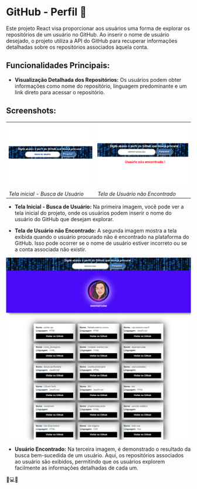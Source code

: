 # GitHub - Perfil 🚀

Este projeto React visa proporcionar aos usuários uma forma de explorar os repositórios de um usuário no GitHub. Ao inserir o nome de usuário desejado, o projeto utiliza a API do GitHub para recuperar informações detalhadas sobre os repositórios associados àquela conta.

## Funcionalidades Principais:

- **Visualização Detalhada dos Repositórios:** Os usuários podem obter informações como nome do repositório, linguagem predominante e um link direto para acessar o repositório.

## Screenshots:

<table>
  <tr>
    <td><img src="vite-project/src/image/print1.png" alt="Tela inicial - Busca de Usuário"></td>
    <td><img src="vite-project/src/image/print3.png" alt="Tela de Usuário não Encontrado"></td>
  </tr>
  <tr>
    <td><em>Tela inicial - Busca de Usuário</em></td>
    <td><em>Tela de Usuário não Encontrado</em></td>
  </tr>
</table>

- **Tela Inicial - Busca de Usuário:** Na primeira imagem, você pode ver a tela inicial do projeto, onde os usuários podem inserir o nome do usuário do GitHub que desejam explorar.

- **Tela de Usuário não Encontrado:** A segunda imagem mostra a tela exibida quando o usuário procurado não é encontrado na plataforma do GitHub. Isso pode ocorrer se o nome de usuário estiver incorreto ou se a conta associada não existir.

![Usuário Encontrado](vite-project/src/image/print2.png)

- **Usuário Encontrado:** Na terceira imagem, é demonstrado o resultado da busca bem-sucedida de um usuário. Aqui, os repositórios associados ao usuário são exibidos, permitindo que os usuários explorem facilmente as informações detalhadas de cada um.



📂💻✨


